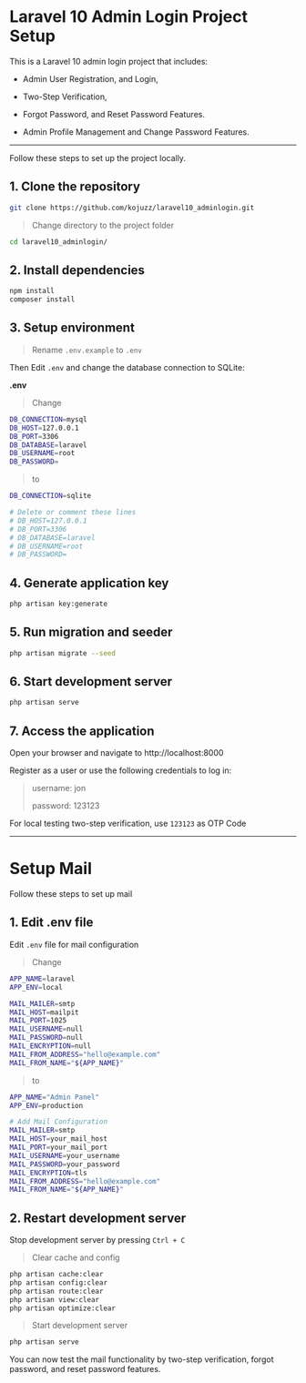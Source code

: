 # Laravel 10 Admin Login Project Setup

This is a Laravel 10 admin login project that includes:

* Admin User Registration, and Login, 

* Two-Step Verification, 

* Forgot Password, and Reset Password Features.

* Admin Profile Management and Change Password Features.

---

Follow these steps to set up the project locally.

## 1. Clone the repository

```bash
git clone https://github.com/kojuzz/laravel10_adminlogin.git
```
> Change directory to the project folder
```bash
cd laravel10_adminlogin/
```

## 2. Install dependencies

```bash
npm install
composer install
```

## 3. Setup environment

> Rename `.env.example` to `.env`

Then Edit `.env` and change the database connection to SQLite:

**.env**

>Change
```bash
DB_CONNECTION=mysql
DB_HOST=127.0.0.1
DB_PORT=3306
DB_DATABASE=laravel
DB_USERNAME=root
DB_PASSWORD=
```

> to
```bash
DB_CONNECTION=sqlite
```
```bash
# Delete or comment these lines
# DB_HOST=127.0.0.1
# DB_PORT=3306
# DB_DATABASE=laravel
# DB_USERNAME=root
# DB_PASSWORD=
```

## 4. Generate application key

```bash
php artisan key:generate
```

## 5. Run migration and seeder

```bash
php artisan migrate --seed
```

## 6. Start development server

```bash
php artisan serve
```

## 7. Access the application

Open your browser and navigate to http://localhost:8000

Register as a user or use the following credentials to log in:

> username: jon
>
> password: 123123

For local testing two-step verification, use `123123` as OTP Code

---

# Setup Mail

Follow these steps to set up mail

## 1. Edit .env file

Edit `.env` file for mail configuration

> Change

```bash
APP_NAME=laravel
APP_ENV=local

MAIL_MAILER=smtp
MAIL_HOST=mailpit
MAIL_PORT=1025
MAIL_USERNAME=null
MAIL_PASSWORD=null
MAIL_ENCRYPTION=null
MAIL_FROM_ADDRESS="hello@example.com"
MAIL_FROM_NAME="${APP_NAME}"
```

> to

```bash
APP_NAME="Admin Panel"
APP_ENV=production

# Add Mail Configuration
MAIL_MAILER=smtp
MAIL_HOST=your_mail_host
MAIL_PORT=your_mail_port
MAIL_USERNAME=your_username
MAIL_PASSWORD=your_password
MAIL_ENCRYPTION=tls
MAIL_FROM_ADDRESS="hello@example.com"
MAIL_FROM_NAME="${APP_NAME}"
```

## 2. Restart development server

Stop development server by pressing `Ctrl + C`

> Clear cache and config
```bash
php artisan cache:clear
php artisan config:clear
php artisan route:clear
php artisan view:clear
php artisan optimize:clear
```

> Start development server
```bash
php artisan serve
```

You can now test the mail functionality by two-step verification, forgot password, and reset password features.